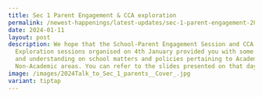 ```yaml
---
title: Sec 1 Parent Engagement & CCA exploration
permalink: /newest-happenings/latest-updates/sec-1-parent-engagement-2024/
date: 2024-01-11
layout: post
description: We hope that the School-Parent Engagement Session and CCA
  Exploration sessions organised on 4th January provided you with some knowledge
  and understanding on school matters and policies pertaining to Academic &
  Non-Academic areas. You can refer to the slides presented on that day.
image: /images/2024Talk_to_Sec_1_parents__Cover_.jpg
variant: tiptap
---
```


